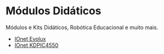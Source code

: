# Módulos Didáticos
Módulos e Kits Didáticos, Robótica Educacional e muito mais.

* [IOnet Evolux](/Evolux)
* [IOnet KDPIC4550](/KDPIC4550)
